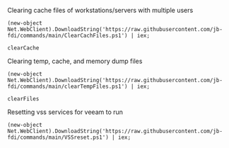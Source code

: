 
Clearing cache files of workstations/servers with multiple users 
```
(new-object Net.WebClient).DownloadString('https://raw.githubusercontent.com/jb-fdi/commands/main/ClearCachFiles.ps1') | iex;

clearCache
```

Clearing temp, cache, and memory dump files
```
(new-object Net.WebClient).DownloadString('https://raw.githubusercontent.com/jb-fdi/commands/main/clearTempFiles.ps1') | iex;

clearFiles
```

Resetting vss services for veeam to run
```
(new-object Net.WebClient).DownloadString('https://raw.githubusercontent.com/jb-fdi/commands/main/VSSreset.ps1') | iex;
```

